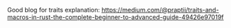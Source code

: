 

Good blog for traits explanation:
https://medium.com/@praptii/traits-and-macros-in-rust-the-complete-beginner-to-advanced-guide-49426e97019f
